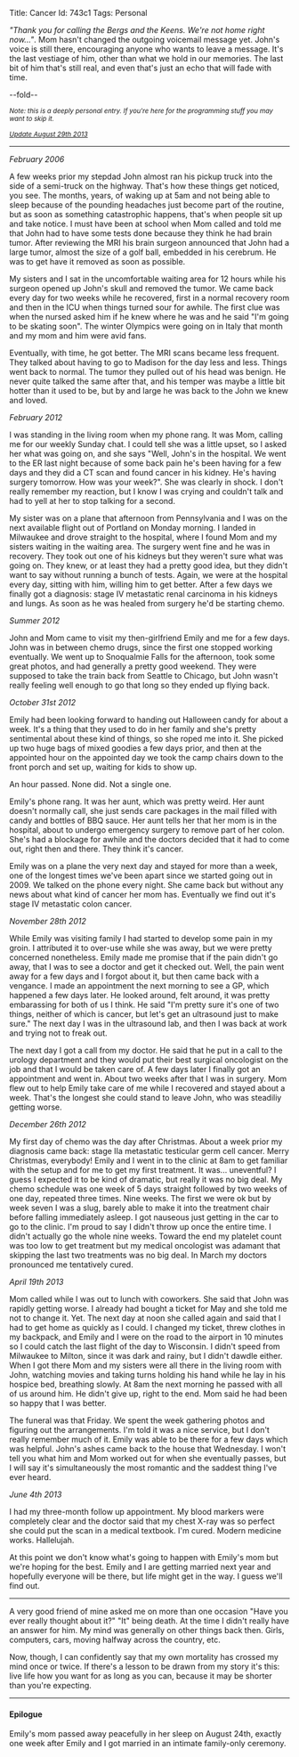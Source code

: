 Title: Cancer
Id:    743c1
Tags:  Personal

*"Thank you for calling the Bergs and the Keens. We're not home right now..."*. Mom hasn't changed the outgoing voicemail message yet. John's voice is still there, encouraging anyone who wants to leave a message. It's the last vestiage of him, other than what we hold in our memories. The last bit of him that's still real, and even that's just an echo that will fade with time.

--fold--

<small><i>Note: this is a deeply personal entry. If you're here for the programming stuff you may want to skip it.</i></small>

<small><i><a href="#epilogue">Update August 29th 2013</a></i></small>

* * * *

*February 2006*

A few weeks prior my stepdad John almost ran his pickup truck into the side of a semi-truck on the highway. That's how these things get noticed, you see. The months, years, of waking up at 5am and not being able to sleep because of the pounding headaches just become part of the routine, but as soon as something catastrophic happens, that's when people sit up and take notice. I must have been at school when Mom called and told me that John had to have some tests done because they think he had brain tumor. After reviewing the MRI his brain surgeon announced that John had a large tumor, almost the size of a golf ball, embedded in his cerebrum. He was to get have it removed as soon as possible.

My sisters and I sat in the uncomfortable waiting area for 12 hours while his surgeon opened up John's skull and removed the tumor. We came back every day for two weeks while he recovered, first in a normal recovery room and then in the ICU when things turned sour for awhile. The first clue was when the nursed asked him if he knew where he was and he said "I'm going to be skating soon". The winter Olympics were going on in Italy that month and my mom and him were avid fans.

Eventually, with time, he got better. The MRI scans became less frequent. They talked about having to go to Madison for the day less and less. Things went back to normal. The tumor they pulled out of his head was benign. He never quite talked the same after that, and his temper was maybe a little bit hotter than it used to be, but by and large he was back to the John we knew and loved.

*February 2012*

I was standing in the living room when my phone rang. It was Mom, calling me for our weekly Sunday chat. I could tell she was a little upset, so I asked her what was going on, and she says "Well, John's in the hospital. We went to the ER last night because of some back pain he's been having for a few days and they did a CT scan and found cancer in his kidney. He's having surgery tomorrow. How was your week?". She was clearly in shock. I don't really remember my reaction, but I know I was crying and couldn't talk and had to yell at her to stop talking for a second.

My sister was on a plane that afternoon from Pennsylvania and I was on the next available flight out of Portland on Monday morning. I landed in Milwaukee and drove straight to the hospital, where I found Mom and my sisters waiting in the waiting area. The surgery went fine and he was in recovery. They took out one of his kidneys but they weren't sure what was going on. They knew, or at least they had a pretty good idea, but they didn't want to say without running a bunch of tests. Again, we were at the hospital every day, sitting with him, willing him to get better. After a few days we finally got a diagnosis: stage IV metastatic renal carcinoma in his kidneys and lungs. As soon as he was healed from surgery he'd be starting chemo.

*Summer 2012*

John and Mom came to visit my then-girlfriend Emily and me for a few days. John was in between chemo drugs, since the first one stopped working eventually. We went up to Snoqualmie Falls for the afternoon, took some great photos, and had generally a pretty good weekend. They were supposed to take the train back from Seattle to Chicago, but John wasn't really feeling well enough to go that long so they ended up flying back.

*October 31st 2012*

Emily had been looking forward to handing out Halloween candy for about a week. It's a thing that they used to do in her family and she's pretty sentimental about these kind of things, so she roped me into it. She picked up two huge bags of mixed goodies a few days prior, and then at the appointed hour on the appointed day we took the camp chairs down to the front porch and set up, waiting for kids to show up.

An hour passed. None did. Not a single one.

Emily's phone rang. It was her aunt, which was pretty weird. Her aunt doesn't normally call, she just sends care packages in the mail filled with candy and bottles of BBQ sauce. Her aunt tells her that her mom is in the hospital, about to undergo emergency surgery to remove part of her colon. She's had a blockage for awhile and the doctors decided that it had to come out, right then and there. They think it's cancer.

Emily was on a plane the very next day and stayed for more than a week, one of the longest times we've been apart since we started going out in 2009. We talked on the phone every night. She came back but without any news about what kind of cancer her mom has. Eventually we find out it's stage IV metastatic colon cancer.

*November 28th 2012*

While Emily was visiting family I had started to develop some pain in my groin. I attributed it to over-use while she was away, but we were pretty concerned nonetheless. Emily made me promise that if the pain didn't go away, that I was to see a doctor and get it checked out. Well, the pain went away for a few days and I forgot about it, but then came back with a vengance. I made an appointment the next morning to see a GP, which happened a few days later. He looked around, felt around, it was pretty embarassing for both of us I think. He said "I'm pretty sure it's one of two things, neither of which is cancer, but let's get an ultrasound just to make sure." The next day I was in the ultrasound lab, and then I was back at work and trying not to freak out.

The next day I got a call from my doctor. He said that he put in a call to the urology department and they would put their best surgical oncologist on the job and that I would be taken care of. A few days later I finally got an appointment and went in. About two weeks after that I was in surgery. Mom flew out to help Emily take care of me while I recovered and stayed about a week. That's the longest she could stand to leave John, who was steadiliy getting worse.

*December 26th 2012*

My first day of chemo was the day after Christmas. About a week prior my diagnosis came back: stage IIa metastatic testicular germ cell cancer. Merry Christmas, everybody! Emily and I went in to the clinic at 8am to get familiar with the setup and for me to get my first treatment. It was... uneventful? I guess I expected it to be kind of dramatic, but really it was no big deal. My chemo schedule was one week of 5 days straight followed by two weeks of one day, repeated three times. Nine weeks. The first we were ok but by week seven I was a slug, barely able to make it into the treatment chair before falling immediately asleep. I got nauseous just getting in the car to go to the clinic. I'm proud to say I didn't throw up once the entire time. I didn't actually go the whole nine weeks. Toward the end my platelet count was too low to get treatment but my medical oncologist was adamant that skipping the last two treatments was no big deal. In March my doctors pronounced me tentatively cured.

*April 19th 2013*

Mom called while I was out to lunch with coworkers. She said that John was rapidly getting worse. I already had bought a ticket for May and she told me not to change it. Yet. The next day at noon she called again and said that I had to get home as quickly as I could. I changed my ticket, threw clothes in my backpack, and Emily and I were on the road to the airport in 10 minutes so I could catch the last flight of the day to Wisconsin. I didn't speed from Milwaukee to Milton, since it was dark and rainy, but I didn't dawdle either. When I got there Mom and my sisters were all there in the living room with John, watching movies and taking turns holding his hand while he lay in his hospice bed, breathing slowly. At 8am the next morning he passed with all of us around him. He didn't give up, right to the end. Mom said he had been so happy that I was better.

The funeral was that Friday. We spent the week gathering photos and figuring out the arrangements. I'm told it was a nice service, but I don't really remember much of it. Emily was able to be there for a few days which was helpful. John's ashes came back to the house that Wednesday. I won't tell you what him and Mom worked out for when she eventually passes, but I will say it's simultaneously the most romantic and the saddest thing I've ever heard.

*June 4th 2013*

I had my three-month follow up appointment. My blood markers were completely clear and the doctor said that my chest X-ray was so perfect she could put the scan in a medical textbook. I'm cured. Modern medicine works. Hallelujah.

At this point we don't know what's going to happen with Emily's mom but we're hoping for the best. Emily and I are getting married next year and hopefully everyone will be there, but life might get in the way. I guess we'll find out.

* * * *

A very good friend of mine asked me on more than one occasion "Have you ever really thought about it?" "It" being death. At the time I didn't really have an answer for him. My mind was generally on other things back then. Girls, computers, cars, moving halfway across the country, etc.

Now, though, I can confidently say that my own mortality has crossed my mind once or twice. If there's a lesson to be drawn from my story it's this: live life how you want for as long as you can, because it may be shorter than you're expecting.

* * * *

<h4 id="epilogue">Epilogue</h4>

Emily's mom passed away peacefully in her sleep on August 24th, exactly one week after Emily and I got married in an intimate family-only ceremony.
